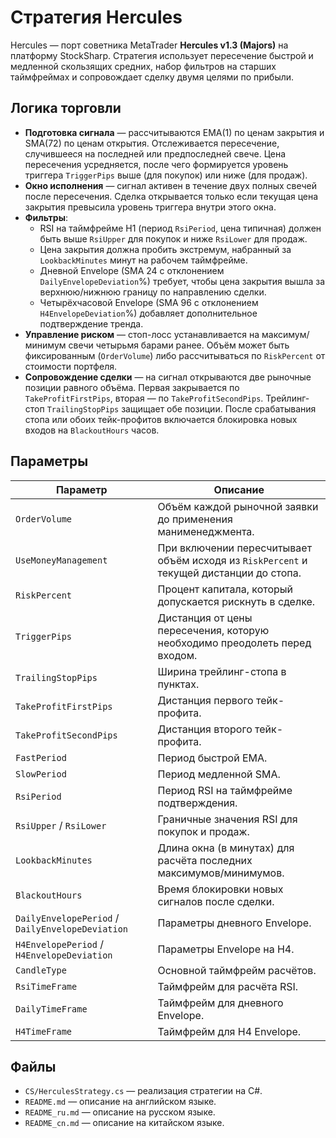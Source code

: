 # Стратегия Hercules

Hercules — порт советника MetaTrader **Hercules v1.3 (Majors)** на платформу StockSharp. Стратегия использует пересечение быстрой и медленной скользящих средних, набор фильтров на старших таймфреймах и сопровождает сделку двумя целями по прибыли.

## Логика торговли

* **Подготовка сигнала** — рассчитываются EMA(1) по ценам закрытия и SMA(72) по ценам открытия. Отслеживается пересечение, случившееся на последней или предпоследней свече. Цена пересечения усредняется, после чего формируется уровень триггера `TriggerPips` выше (для покупок) или ниже (для продаж).
* **Окно исполнения** — сигнал активен в течение двух полных свечей после пересечения. Сделка открывается только если текущая цена закрытия превысила уровень триггера внутри этого окна.
* **Фильтры**:
  * RSI на таймфрейме H1 (период `RsiPeriod`, цена типичная) должен быть выше `RsiUpper` для покупок и ниже `RsiLower` для продаж.
  * Цена закрытия должна пробить экстремум, набранный за `LookbackMinutes` минут на рабочем таймфрейме.
  * Дневной Envelope (SMA 24 с отклонением `DailyEnvelopeDeviation`%) требует, чтобы цена закрытия вышла за верхнюю/нижнюю границу по направлению сделки.
  * Четырёхчасовой Envelope (SMA 96 с отклонением `H4EnvelopeDeviation`%) добавляет дополнительное подтверждение тренда.
* **Управление риском** — стоп-лосс устанавливается на максимум/минимум свечи четырьмя барами ранее. Объём может быть фиксированным (`OrderVolume`) либо рассчитываться по `RiskPercent` от стоимости портфеля.
* **Сопровождение сделки** — на сигнал открываются две рыночные позиции равного объёма. Первая закрывается по `TakeProfitFirstPips`, вторая — по `TakeProfitSecondPips`. Трейлинг-стоп `TrailingStopPips` защищает обе позиции. После срабатывания стопа или обоих тейк-профитов включается блокировка новых входов на `BlackoutHours` часов.

## Параметры

| Параметр | Описание |
| --- | --- |
| `OrderVolume` | Объём каждой рыночной заявки до применения манименеджмента. |
| `UseMoneyManagement` | При включении пересчитывает объём исходя из `RiskPercent` и текущей дистанции до стопа. |
| `RiskPercent` | Процент капитала, который допускается рискнуть в сделке. |
| `TriggerPips` | Дистанция от цены пересечения, которую необходимо преодолеть перед входом. |
| `TrailingStopPips` | Ширина трейлинг-стопа в пунктах. |
| `TakeProfitFirstPips` | Дистанция первого тейк-профита. |
| `TakeProfitSecondPips` | Дистанция второго тейк-профита. |
| `FastPeriod` | Период быстрой EMA. |
| `SlowPeriod` | Период медленной SMA. |
| `RsiPeriod` | Период RSI на таймфрейме подтверждения. |
| `RsiUpper` / `RsiLower` | Граничные значения RSI для покупок и продаж. |
| `LookbackMinutes` | Длина окна (в минутах) для расчёта последних максимумов/минимумов. |
| `BlackoutHours` | Время блокировки новых сигналов после сделки. |
| `DailyEnvelopePeriod` / `DailyEnvelopeDeviation` | Параметры дневного Envelope. |
| `H4EnvelopePeriod` / `H4EnvelopeDeviation` | Параметры Envelope на H4. |
| `CandleType` | Основной таймфрейм расчётов. |
| `RsiTimeFrame` | Таймфрейм для расчёта RSI. |
| `DailyTimeFrame` | Таймфрейм для дневного Envelope. |
| `H4TimeFrame` | Таймфрейм для H4 Envelope. |

## Файлы

* `CS/HerculesStrategy.cs` — реализация стратегии на C#.
* `README.md` — описание на английском языке.
* `README_ru.md` — описание на русском языке.
* `README_cn.md` — описание на китайском языке.
